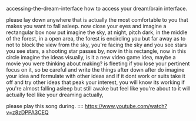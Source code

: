 accessing-the-dream-interface
how to access your dream/brain interface.

please lay down anywhere that is actually the most comfortable to you that makes you want to fall asleep. now close your eyes and imagine a rectangular box now put imagine the sky, at night, pitch dark, in the middle of the forest, in a open area, the forest is encircling you but far away as to not to block the view from the sky, you're facing the sky and you see stars you see stars, a shooting star passes by, now in this rectangle, now in this circle imagine the ideas visually, is it a new video game idea, maybe a movie you were thinking about making? is fleeting if you lose your pertinent focus on it, so be careful and write the things after down after do imagine your idea and formulate with other ideas and if it dont work or suits take it off and try other ideas that peak your interest, you will know its working if you're almost falling asleep but still awake but feel like you're about to it will actually feel like your dreaming actually,

please play this song during. :::: https://www.youtube.com/watch?v=z8zDPPA3CEQ
